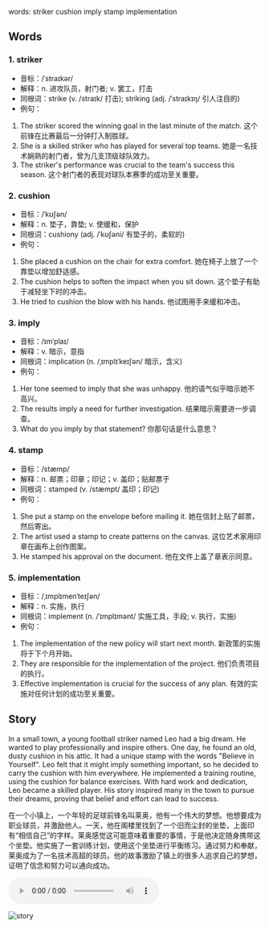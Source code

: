 words: striker cushion imply stamp implementation

## Words
### 1. striker
- 音标：/ˈstraɪkər/ <span style="cursor: pointer;" onclick="document.getElementById('audio-player-1').play()"><i class="fas fa-volume-up"></i></span>
  <audio id="audio-player-1" src="https://files.dwong.top/words/striker.mp3" style="display:none;"></audio>
- 解释：n. 进攻队员，射门者; v. 罢工，打击
- 同根词：strike (v. /straɪk/ 打击); striking (adj. /ˈstraɪkɪŋ/ 引人注目的)
- 例句：
1. The striker scored the winning goal in the last minute of the match. 这个前锋在比赛最后一分钟打入制胜球。
2. She is a skilled striker who has played for several top teams. 她是一名技术娴熟的射门者，曾为几支顶级球队效力。
3. The striker's performance was crucial to the team's success this season. 这个射门者的表现对球队本赛季的成功至关重要。

### 2. cushion
- 音标：/ˈkʊʃən/ <span style="cursor: pointer;" onclick="document.getElementById('audio-player-2').play()"><i class="fas fa-volume-up"></i></span>
  <audio id="audio-player-2" src="https://files.dwong.top/words/cushion.mp3" style="display:none;"></audio>
- 解释：n. 垫子，靠垫; v. 使缓和，保护
- 同根词：cushiony (adj. /ˈkʊʃəni/ 有垫子的，柔软的)
- 例句：
1. She placed a cushion on the chair for extra comfort. 她在椅子上放了一个靠垫以增加舒适感。
2. The cushion helps to soften the impact when you sit down. 这个垫子有助于减轻坐下时的冲击。
3. He tried to cushion the blow with his hands. 他试图用手来缓和冲击。

### 3. imply
- 音标：/ɪmˈplaɪ/ <span style="cursor: pointer;" onclick="document.getElementById('audio-player-3').play()"><i class="fas fa-volume-up"></i></span>
  <audio id="audio-player-3" src="https://files.dwong.top/words/imply.mp3" style="display:none;"></audio>
- 解释：v. 暗示，意指
- 同根词：implication (n. /ˌɪmplɪˈkeɪʃən/ 暗示，含义)
- 例句：
1. Her tone seemed to imply that she was unhappy. 他的语气似乎暗示她不高兴。
2. The results imply a need for further investigation. 结果暗示需要进一步调查。
3. What do you imply by that statement? 你那句话是什么意思？

### 4. stamp
- 音标：/stæmp/ <span style="cursor: pointer;" onclick="document.getElementById('audio-player-4').play()"><i class="fas fa-volume-up"></i></span>
  <audio id="audio-player-4" src="https://files.dwong.top/words/stamp.mp3" style="display:none;"></audio>
- 解释：n. 邮票；印章；印记；v. 盖印；贴邮票于
- 同根词：stamped (v. /stæmpt/ 盖印；印记)
- 例句：
1. She put a stamp on the envelope before mailing it. 她在信封上贴了邮票，然后寄出。
2. The artist used a stamp to create patterns on the canvas. 这位艺术家用印章在画布上创作图案。
3. He stamped his approval on the document. 他在文件上盖了章表示同意。

### 5. implementation
- 音标：/ˌɪmplɪmenˈteɪʃən/ <span style="cursor: pointer;" onclick="document.getElementById('audio-player-5').play()"><i class="fas fa-volume-up"></i></span>
  <audio id="audio-player-5" src="https://files.dwong.top/words/implementation.mp3" style="display:none;"></audio>
- 解释：n. 实施，执行
- 同根词：implement (n. /ˈɪmplɪmənt/ 实施工具，手段; v. 执行，实施)
- 例句：
1. The implementation of the new policy will start next month. 新政策的实施将于下个月开始。
2. They are responsible for the implementation of the project. 他们负责项目的执行。
3. Effective implementation is crucial for the success of any plan. 有效的实施对任何计划的成功至关重要。

## Story
In a small town, a young football striker named Leo had a big dream. He wanted to play professionally and inspire others. One day, he found an old, dusty cushion in his attic. It had a unique stamp with the words "Believe in Yourself". Leo felt that it might imply something important, so he decided to carry the cushion with him everywhere. He implemented a training routine, using the cushion for balance exercises. With hard work and dedication, Leo became a skilled player. His story inspired many in the town to pursue their dreams, proving that belief and effort can lead to success.

在一个小镇上，一个年轻的足球前锋名叫莱奥，他有一个伟大的梦想。他想要成为职业球员，并激励他人。一天，他在阁楼里找到了一个旧而尘封的坐垫，上面印有“相信自己”的字样。莱奥感觉这可能意味着重要的事情，于是他决定随身携带这个坐垫。他实施了一套训练计划，使用这个坐垫进行平衡练习。通过努力和奉献，莱奥成为了一名技术高超的球员。他的故事激励了镇上的很多人追求自己的梦想，证明了信念和努力可以通向成功。


<audio controls>
  <source src="https://files.dwong.top/story/53f5971221be3b79157ae77e853a6bb8.mp3" type="audio/mpeg">
  你的浏览器不支持音频元素。
</audio>
    

![story](https://files.dwong.top/image/53f5971221be3b79157ae77e853a6bb8.png)

